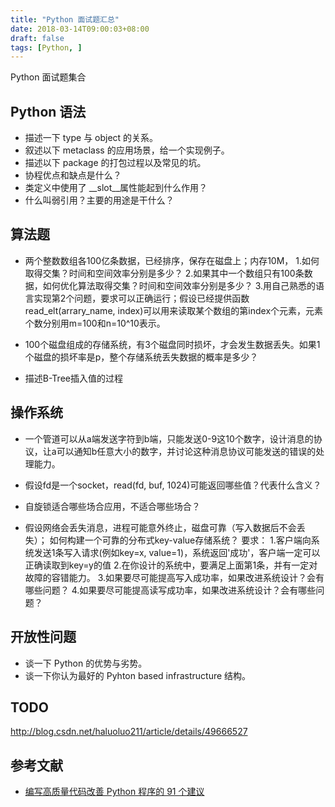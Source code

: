 ```yaml
---
title: "Python 面试题汇总"
date: 2018-03-14T09:00:03+08:00
draft: false
tags: [Python, ]
---
```


Python 面试题集合

<!--more-->

## Python 语法

+ 描述一下 type 与 object 的关系。
+ 叙述以下 metaclass 的应用场景，给一个实现例子。
+ 描述以下 package 的打包过程以及常见的坑。
+ 协程优点和缺点是什么？
+ 类定义中使用了 __slot__属性能起到什么作用？
+ 什么叫弱引用？主要的用途是干什么？

## 算法题

+ 两个整数数组各100亿条数据，已经排序，保存在磁盘上；内存10M，
1.如何取得交集？时间和空间效率分别是多少？
2.如果其中一个数组只有100条数据，如何优化算法取得交集？时间和空间效率分别是多少？
3.用自己熟悉的语言实现第2个问题，要求可以正确运行；假设已经提供函数read_elt(arrary_name, index)可以用来读取某个数组的第index个元素，元素个数分别用m=100和n=10^10表示。

+ 100个磁盘组成的存储系统，有3个磁盘同时损坏，才会发生数据丢失。如果1个磁盘的损坏率是p，整个存储系统丢失数据的概率是多少？

+ 描述B-Tree插入值的过程

## 操作系统

+ 一个管道可以从a端发送字符到b端，只能发送0-9这10个数字，设计消息的协议，让a可以通知b任意大小的数字，并讨论这种消息协议可能发送的错误的处理能力。

+ 假设fd是一个socket，read(fd, buf, 1024)可能返回哪些值？代表什么含义？

+ 自旋锁适合哪些场合应用，不适合哪些场合？

+ 假设网络会丢失消息，进程可能意外终止，磁盘可靠（写入数据后不会丢失）；
如何构建一个可靠的分布式key-value存储系统？
要求：
1.客户端向系统发送1条写入请求(例如key=x, value=1)，系统返回'成功'，客户端一定可以正确读取到key=y的值
2.在你设计的系统中，要满足上面第1条，并有一定对故障的容错能力。
3.如果要尽可能提高写入成功率，如果改进系统设计？会有哪些问题？
4.如果要尽可能提高读写成功率，如果改进系统设计？会有哪些问题？

## 开放性问题

+ 谈一下 Python 的优势与劣势。
+ 谈一下你认为最好的 Pyhton based infrastructure 结构。

## TODO

http://blog.csdn.net/haluoluo211/article/details/49666527

## 参考文献

+ [编写高质量代码改善 Python 程序的 91 个建议](https://l1nwatch.gitbooks.io/writing_solid_python_code_gitbook/content/)
